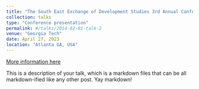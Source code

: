 ```yaml
---
title: "The South East Exchange of Development Studies 3rd Annual Conference"
collection: talks
type: "Conference presentation"
permalink: #/talks/2014-02-01-talk-2
venue: "Georgia Tech"
date: April 27, 2023
location: "Atlanta GA, USA"
---
```


[More information here](http://example2.com)

This is a description of your talk, which is a markdown files that can be all markdown-ified like any other post. Yay markdown!
